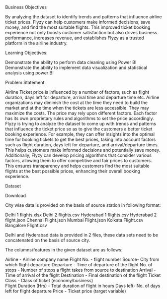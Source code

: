 Business Objectives

By analyzing the dataset to identify trends and patterns that influence airline ticket prices. Flyzy can help customers make informed decisions, save money, and find the most suitable flights. This improved ticket booking experience not only boosts customer satisfaction but also drives business performance, increases revenue, and establishes Flyzy as a trusted platform in the airline industry.



Learning Objectives:

Demonstrate the ability to perform data cleaning using Power BI
Demonstrate the ability to implement data visualization and statistical analysis using power BI


Problem Statement

Airline Ticket price is influenced by a number of factors, such as flight duration, days left for departure, arrival time and departure time etc. Airline organizations may diminish the cost at the time they need to build the market and at the time when the tickets are less accessible. They may maximize the costs. The price may rely upon different factors. Each factor has its own proprietary rules and algorithms to set the price accordingly. Flyzy is trying to analyze the dataset to come up with trends and patterns that influence the ticket price so as to give the customers a better ticket booking experience. For example, they can offer insights into the optimal time for booking tickets to get the best prices, taking into account factors such as flight duration, days left for departure, and arrival/departure times. This helps customers make informed decisions and potentially save money. Additionally, Flyzy can develop pricing algorithms that consider various factors, allowing them to offer competitive and fair prices to customers. This ensures transparency and helps customers find the most suitable flights at the best possible prices, enhancing their overall booking experience.



Dataset

Download

City wise data is provided on the basis of source station in following format:

Delhi 1 flights.xlsx
Delhi 2 flights.csv
Hyderabad 1 flights.csv
Hyderabad 2 flight.json
Chennai Flight.json
Mumbai Flight.json
Kolkata Flight.csv
Bangalore Flight.csv


Delhi and Hyderabad data is provided in 2 files, these data sets need to be concatenated on the basis of source city. 

The columns/features in the given dataset are as follows: 

Airline - Airline company name
Flight No. - flight number
Source- City from which flight departure 
Departure - Time of departure of the flight
No. of stops - Number of stops a flight takes from source to destination
Arrival - Time of arrival of the flight
Destination - Final destination of the flight
Ticket Class - Class of ticket (economy/business)      
Flight Duration (Hrs) - Total duration of flight in hours
Days left- No. of days left for flight departure
Price - Ticket price (target variable)
